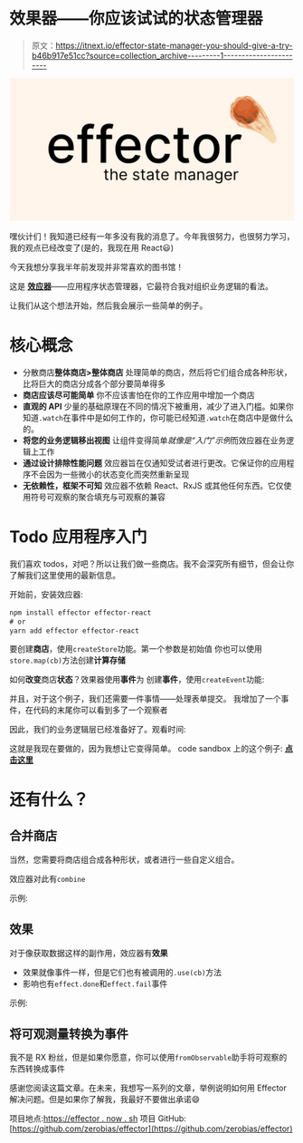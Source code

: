 # 效果器——你应该试试的状态管理器

> 原文：<https://itnext.io/effector-state-manager-you-should-give-a-try-b46b917e51cc?source=collection_archive---------1----------------------->

![](img/92458fc8c3fab70d6c3185412afe6bb4.png)

嘿伙计们！我知道已经有一年多没有我的消息了。今年我很努力，也很努力学习，我的观点已经改变了(是的，我现在用 React😃)

今天我想分享我半年前发现并非常喜欢的图书馆！

这是 [**效应器**](https://effector.now.sh/)——应用程序状态管理器，它最符合我对组织业务逻辑的看法。

让我们从这个想法开始，然后我会展示一些简单的例子。

# 核心概念

*   分散商店**整体商店>整体商店** 处理简单的商店，然后将它们组合成各种形状，比将巨大的商店分成各个部分要简单得多
*   **商店应该尽可能简单**
    你不应该害怕在你的工作应用中增加一个商店
*   **直观的 API**
    少量的基础原理在不同的情况下被重用，减少了进入门槛。如果你知道`.watch`在事件中是如何工作的，你可能已经知道`.watch`在商店中是做什么的。
*   **将您的业务逻辑移出视图** 让组件变得简单*就像是“入门”示例*而效应器在业务逻辑上工作
*   **通过设计排除性能问题**
    效应器旨在仅通知受试者进行更改。它保证你的应用程序不会因为一些微小的状态变化而突然重新呈现
*   **无依赖性，框架不可知**
    效应器不依赖 React、RxJS 或其他任何东西。它仅使用符号可观察的聚合填充与可观察的兼容

# Todo 应用程序入门

我们喜欢 todos，对吧？所以让我们做一些商店。我不会深究所有细节，但会让你了解我们这里使用的最新信息。

开始前，安装效应器:

```
npm install effector effector-react
# or
yarn add effector effector-react
```

要创建**商店**，使用`createStore`功能。第一个参数是初始值
你也可以使用`store.map(cb)`方法创建**计算存储**

如何**改变**商店**状态**？效果器使用**事件**为
创建**事件**，使用`createEvent`功能:

并且，对于这个例子，我们还需要一件事情——处理表单提交。
我增加了一个事件，在代码的末尾你可以看到多了一个观察者

因此，我们的业务逻辑层已经准备好了。观看时间:

这就是我现在要做的，因为我想让它变得简单。
code sandbox 上的这个例子: [**点击这里**](https://codesandbox.io/s/l3r8owl94l)

# 还有什么？

## 合并商店

当然，您需要将商店组合成各种形状，或者进行一些自定义组合。

效应器对此有`combine`

示例:

## 效果

对于像获取数据这样的副作用，效应器有**效果**

*   效果就像事件一样，但是它们也有被调用的`.use(cb)`方法
*   影响也有`effect.done`和`effect.fail`事件

示例:

## 将可观测量转换为事件

我不是 RX 粉丝，但是如果你愿意，你可以使用`fromObservable`助手将可观察的东西转换成事件

感谢您阅读这篇文章。在未来，我想写一系列的文章，举例说明如何用 Effector 解决问题。但是如果你了解我，我最好不要做出承诺😄

项目地点:[https://effector . now . sh](https://effector.now.sh/)
项目 GitHub:[https://github.com/zerobias/effector](https://github.com/zerobias/effector)
